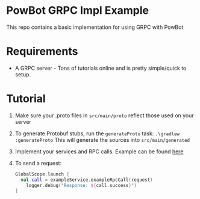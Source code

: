 # PowBot GRPC Impl Example

This repo contains a basic implementation for using GRPC with PowBot

# Requirements 
- A GRPC server - Tons of tutorials online and is pretty simple/quick to setup.

# Tutorial

1. Make sure your .proto files in `src/main/proto` reflect those used on your server
2. To generate Protobuf stubs, run the `generateProto` task: `.\gradlew :generateProto`
	This will generate the sources into `src/main/generated`

3. Implement your services and RPC calls. Example can be found [here](https://github.com/Protoprize/powbot-grpc-example/blob/main/src/main/java/com/proto/script/services/ExampleService.kt) 

4. To send a request:

	```kotlin
	GlobalScope.launch {  
	  val call = exampleService.exampleRpcCall(request)  
	    logger.debug("Response: ${call.success}")  
	}
	```

